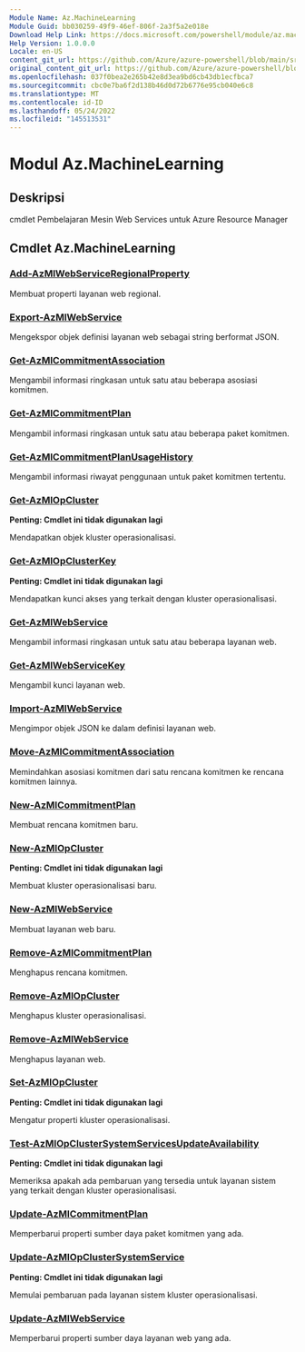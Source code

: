 ```yaml
---
Module Name: Az.MachineLearning
Module Guid: bb030259-49f9-46ef-806f-2a3f5a2e018e
Download Help Link: https://docs.microsoft.com/powershell/module/az.machinelearning
Help Version: 1.0.0.0
Locale: en-US
content_git_url: https://github.com/Azure/azure-powershell/blob/main/src/MachineLearning/MachineLearning/help/Az.MachineLearning.md
original_content_git_url: https://github.com/Azure/azure-powershell/blob/main/src/MachineLearning/MachineLearning/help/Az.MachineLearning.md
ms.openlocfilehash: 037f0bea2e265b42e8d3ea9bd6cb43db1ecfbca7
ms.sourcegitcommit: cbc0e7ba6f2d138b46d0d72b6776e95cb040e6c8
ms.translationtype: MT
ms.contentlocale: id-ID
ms.lasthandoff: 05/24/2022
ms.locfileid: "145513531"
---
```

# Modul Az.MachineLearning
## Deskripsi
cmdlet Pembelajaran Mesin Web Services untuk Azure Resource Manager

## Cmdlet Az.MachineLearning
### [Add-AzMlWebServiceRegionalProperty](Add-AzMlWebServiceRegionalProperty.md)
Membuat properti layanan web regional.

### [Export-AzMlWebService](Export-AzMlWebService.md)
Mengekspor objek definisi layanan web sebagai string berformat JSON.

### [Get-AzMlCommitmentAssociation](Get-AzMlCommitmentAssociation.md)
Mengambil informasi ringkasan untuk satu atau beberapa asosiasi komitmen.

### [Get-AzMlCommitmentPlan](Get-AzMlCommitmentPlan.md)
Mengambil informasi ringkasan untuk satu atau beberapa paket komitmen.

### [Get-AzMlCommitmentPlanUsageHistory](Get-AzMlCommitmentPlanUsageHistory.md)
Mengambil informasi riwayat penggunaan untuk paket komitmen tertentu.

### [Get-AzMlOpCluster](Get-AzMlOpCluster.md)
**Penting: Cmdlet ini tidak digunakan lagi**

Mendapatkan objek kluster operasionalisasi.

### [Get-AzMlOpClusterKey](Get-AzMlOpClusterKey.md)
**Penting: Cmdlet ini tidak digunakan lagi**

Mendapatkan kunci akses yang terkait dengan kluster operasionalisasi.

### [Get-AzMlWebService](Get-AzMlWebService.md)
Mengambil informasi ringkasan untuk satu atau beberapa layanan web.

### [Get-AzMlWebServiceKey](Get-AzMlWebServiceKey.md)
Mengambil kunci layanan web.

### [Import-AzMlWebService](Import-AzMlWebService.md)
Mengimpor objek JSON ke dalam definisi layanan web.

### [Move-AzMlCommitmentAssociation](Move-AzMlCommitmentAssociation.md)
Memindahkan asosiasi komitmen dari satu rencana komitmen ke rencana komitmen lainnya.

### [New-AzMlCommitmentPlan](New-AzMlCommitmentPlan.md)
Membuat rencana komitmen baru.

### [New-AzMlOpCluster](New-AzMlOpCluster.md)
**Penting: Cmdlet ini tidak digunakan lagi**

Membuat kluster operasionalisasi baru.

### [New-AzMlWebService](New-AzMlWebService.md)
Membuat layanan web baru.

### [Remove-AzMlCommitmentPlan](Remove-AzMlCommitmentPlan.md)
Menghapus rencana komitmen.

### [Remove-AzMlOpCluster](Remove-AzMlOpCluster.md)
Menghapus kluster operasionalisasi.

### [Remove-AzMlWebService](Remove-AzMlWebService.md)
Menghapus layanan web.

### [Set-AzMlOpCluster](Set-AzMlOpCluster.md)
**Penting: Cmdlet ini tidak digunakan lagi**

Mengatur properti kluster operasionalisasi.

### [Test-AzMlOpClusterSystemServicesUpdateAvailability](Test-AzMlOpClusterSystemServicesUpdateAvailability.md)
**Penting: Cmdlet ini tidak digunakan lagi**

Memeriksa apakah ada pembaruan yang tersedia untuk layanan sistem yang terkait dengan kluster operasionalisasi.

### [Update-AzMlCommitmentPlan](Update-AzMlCommitmentPlan.md)
Memperbarui properti sumber daya paket komitmen yang ada.

### [Update-AzMlOpClusterSystemService](Update-AzMlOpClusterSystemService.md)
**Penting: Cmdlet ini tidak digunakan lagi**

Memulai pembaruan pada layanan sistem kluster operasionalisasi.

### [Update-AzMlWebService](Update-AzMlWebService.md)
Memperbarui properti sumber daya layanan web yang ada.

